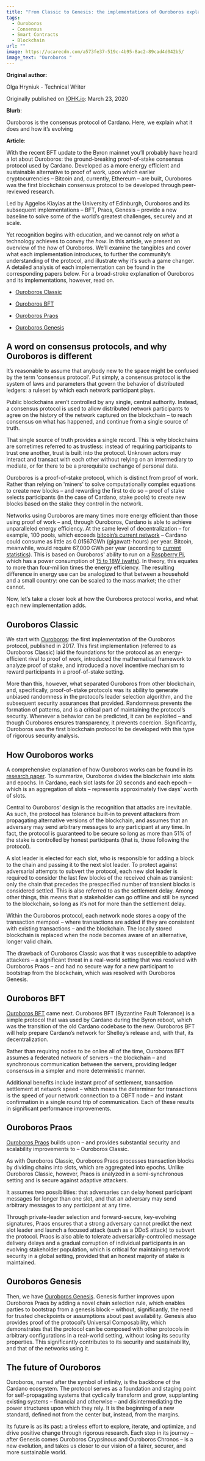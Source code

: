 ```yaml
---
title: "From Classic to Genesis: the implementations of Ouroboros explained"
tags:
  - Ouroboros
  - Consensus
  - Smart Contracts
  - Blockchain
url: ""
image: https://ucarecdn.com/a573fe37-519c-4b95-8ac2-89cad4d042b5/
image_text: "Ouroboros "
---
```


**Original author:**

Olga Hryniuk - Technical Writer

Originally published on [IOHK.io](https://iohk.io/en/blog/posts/2020/03/23/from-classic-to-genesis-the-implementations-of-ouroboros-explained/): March 23, 2020

**Blurb**:

Ouroboros is the consensus protocol of Cardano. Here, we explain what it does and how it’s evolving

**Article**:

With the recent BFT update to the Byron mainnet you’ll probably have heard a lot about Ouroboros: the ground-breaking proof-of-stake consensus protocol used by Cardano. Developed as a more energy efficient and sustainable alternative to proof of work, upon which earlier cryptocurrencies – Bitcoin and, currently, Ethereum – are built, Ouroboros was the first blockchain consensus protocol to be developed through peer-reviewed research.

Led by Aggelos Kiayias at the University of Edinburgh, Ouroboros and its subsequent implementations – BFT, Praos, Genesis – provide a new baseline to solve some of the world’s greatest challenges, securely and at scale.

Yet recognition begins with education, and we cannot rely on _what_ a technology achieves to convey the _how_. In this article, we present an overview of the _how_ of Ouroboros. We’ll examine the tangibles and cover what each implementation introduces, to further the community’s understanding of the protocol, and illustrate why it’s such a game changer. A detailed analysis of each implementation can be found in the corresponding papers below. For a broad-stroke explanation of Ouroboros and its implementations, however, read on.

*   [Ouroboros Classic](https://iohk.io/en/research/library/papers/ouroborosa-provably-secure-proof-of-stake-blockchain-protocol/)
    
*   [Ouroboros BFT](https://iohk.io/en/research/library/papers/ouroboros-bfta-simple-byzantine-fault-tolerant-consensus-protocol/)
    
*   [Ouroboros Praos](https://iohk.io/en/research/library/papers/ouroboros-praosan-adaptively-securesemi-synchronous-proof-of-stake-protocol/)
    
*   [Ouroboros Genesis](https://iohk.io/en/research/library/papers/ouroboros-genesiscomposable-proof-of-stake-blockchains-with-dynamic-availability/)
    

## A word on consensus protocols, and why Ouroboros is different

It’s reasonable to assume that anybody new to the space might be confused by the term 'consensus protocol'. Put simply, a consensus protocol is the system of laws and parameters that govern the behavior of distributed ledgers: a ruleset by which each network participant plays.

Public blockchains aren’t controlled by any single, central authority. Instead, a consensus protocol is used to allow distributed network participants to agree on the history of the network captured on the blockchain – to reach consensus on what has happened, and continue from a single source of truth.

That single source of truth provides a single record. This is why blockchains are sometimes referred to as trustless: instead of requiring participants to trust one another, trust is built into the protocol. Unknown actors may interact and transact with each other without relying on an intermediary to mediate, or for there to be a prerequisite exchange of personal data.

Ouroboros is a proof-of-stake protocol, which is distinct from proof of work. Rather than relying on 'miners' to solve computationally complex equations to create new blocks – and rewarding the first to do so – proof of stake selects participants (in the case of Cardano, stake pools) to create new blocks based on the stake they control in the network.

Networks using Ouroboros are many times more energy efficient than those using proof of work – and, through Ouroboros, Cardano is able to achieve unparalleled energy efficiency. At the same level of decentralization – for example, 100 pools, which exceeds [bitcoin’s current network](https://btc.com/stats/pool) – Cardano could consume as little as 0.01567GWh (gigawatt-hours) per year. Bitcoin, meanwhile, would require 67,000 GWh per year (according to [current statistics](https://digiconomist.net/bitcoin-energy-consumption)). This is based on Ouroboros' ability to run on a [Raspberry Pi](https://www.reddit.com/r/cardano/comments/e8t34d/rock_pi_cardano_full_node_for_100/), which has a power consumption of [15 to 18W (watts)](https://wiki.radxa.com/News/2018/11/introduce-the-new-rockpi-4-hardware). In theory, this equates to more than four-million times the energy efficiency. The resulting difference in energy use can be analogized to that between a household and a small country: one can be scaled to the mass market; the other cannot.

Now, let’s take a closer look at how the Ouroboros protocol works, and what each new implementation adds.

## Ouroboros Classic

We start with [Ouroboros](https://iohk.io/en/research/library/papers/ouroborosa-provably-secure-proof-of-stake-blockchain-protocol/): the first implementation of the Ouroboros protocol, published in 2017. This first implementation (referred to as Ouroboros Classic) laid the foundations for the protocol as an energy-efficient rival to proof of work, introduced the mathematical framework to analyze proof of stake, and introduced a novel incentive mechanism to reward participants in a proof-of-stake setting.

More than this, however, what separated Ouroboros from other blockchain, and, specifically, proof-of-stake protocols was its ability to generate unbiased randomness in the protocol’s leader selection algorithm, and the subsequent security assurances that provided. Randomness prevents the formation of patterns, and is a critical part of maintaining the protocol’s security. Whenever a behavior can be predicted, it can be exploited – and though Ouroboros ensures transparency, it prevents coercion. Significantly, Ouroboros was the first blockchain protocol to be developed with this type of rigorous security analysis.

## How Ouroboros works

A comprehensive explanation of how Ouroboros works can be found in its [research paper](https://iohk.io/en/research/library/papers/ouroborosa-provably-secure-proof-of-stake-blockchain-protocol/). To summarize, Ouroboros divides the blockchain into slots and epochs. In Cardano, each slot lasts for 20 seconds and each epoch – which is an aggregation of slots – represents approximately five days’ worth of slots.

Central to Ouroboros’ design is the recognition that attacks are inevitable. As such, the protocol has tolerance built-in to prevent attackers from propagating alternative versions of the blockchain, and assumes that an adversary may send arbitrary messages to any participant at any time. In fact, the protocol is guaranteed to be secure so long as more than 51% of the stake is controlled by honest participants (that is, those following the protocol).

A slot leader is elected for each slot, who is responsible for adding a block to the chain and passing it to the next slot leader. To protect against adversarial attempts to subvert the protocol, each new slot leader is required to consider the last few blocks of the received chain as transient: only the chain that precedes the prespecified number of transient blocks is considered settled. This is also referred to as the settlement delay. Among other things, this means that a stakeholder can go offline and still be synced to the blockchain, so long as it’s not for more than the settlement delay.

Within the Ouroboros protocol, each network node stores a copy of the transaction mempool – where transactions are added if they are consistent with existing transactions – and the blockchain. The locally stored blockchain is replaced when the node becomes aware of an alternative, longer valid chain.

The drawback of Ouroboros Classic was that it was susceptible to adaptive attackers – a significant threat in a real-world setting that was resolved with Ouroboros Praos – and had no secure way for a new participant to bootstrap from the blockchain, which was resolved with Ouroboros Genesis.

## Ouroboros BFT

[Ouroboros BFT](https://iohk.io/en/research/library/papers/ouroboros-bfta-simple-byzantine-fault-tolerant-consensus-protocol/) came next. Ouroboros BFT (Byzantine Fault Tolerance) is a simple protocol that was used by Cardano during the Byron reboot, which was the transition of the old Cardano codebase to the new. Ouroboros BFT will help prepare Cardano’s network for Shelley’s release and, with that, its decentralization.

Rather than requiring nodes to be online all of the time, Ouroboros BFT assumes a federated network of servers – the blockchain – and synchronous communication between the servers, providing ledger consensus in a simpler and more deterministic manner.

Additional benefits include instant proof of settlement, transaction settlement at network speed – which means the determiner for transactions is the speed of your network connection to a OBFT node – and instant confirmation in a single round trip of communication. Each of these results in significant performance improvements.

## Ouroboros Praos

[Ouroboros Praos](https://iohk.io/en/research/library/papers/ouroboros-praosan-adaptively-securesemi-synchronous-proof-of-stake-protocol/) builds upon – and provides substantial security and scalability improvements to – Ouroboros Classic.

As with Ouroboros Classic, Ouroboros Praos processes transaction blocks by dividing chains into slots, which are aggregated into epochs. Unlike Ouroboros Classic, however, Praos is analyzed in a semi-synchronous setting and is secure against adaptive attackers.

It assumes two possibilities: that adversaries can delay honest participant messages for longer than one slot, and that an adversary may send arbitrary messages to any participant at any time.

Through private-leader selection and forward-secure, key-evolving signatures, Praos ensures that a strong adversary cannot predict the next slot leader and launch a focused attack (such as a DDoS attack) to subvert the protocol. Praos is also able to tolerate adversarially-controlled message delivery delays and a gradual corruption of individual participants in an evolving stakeholder population, which is critical for maintaining network security in a global setting, provided that an honest majority of stake is maintained.

## Ouroboros Genesis

Then, we have [Ouroboros Genesis](https://iohk.io/en/research/library/papers/ouroboros-genesiscomposable-proof-of-stake-blockchains-with-dynamic-availability/). Genesis further improves upon Ouroboros Praos by adding a novel chain selection rule, which enables parties to bootstrap from a genesis block – without, significantly, the need for trusted checkpoints or assumptions about past availability. Genesis also provides proof of the protocol’s Universal Composability, which demonstrates that the protocol can be composed with other protocols in arbitrary configurations in a real-world setting, without losing its security properties. This significantly contributes to its security and sustainability, and that of the networks using it.

## The future of Ouroboros

Ouroboros, named after the symbol of infinity, is the backbone of the Cardano ecosystem. The protocol serves as a foundation and staging point for self-propagating systems that cyclically transform and grow, supplanting existing systems – financial and otherwise – and disintermediating the power structures upon which they rely. It is the beginning of a new standard, defined not from the center but, instead, from the margins.

Its future is as its past: a tireless effort to explore, iterate, and optimize, and drive positive change through rigorous research. Each step in its journey – after Genesis comes Ouroboros Crypsinous and Ouroboros Chronos – is a new evolution, and takes us closer to our vision of a fairer, securer, and more sustainable world.
